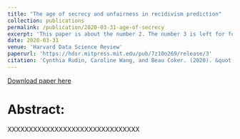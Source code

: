 ```yaml
---
title: "The age of secrecy and unfairness in recidivism prediction"
collection: publications
permalink: /publication/2020-03-31-age-of-secrecy
excerpt: 'This paper is about the number 2. The number 3 is left for future work.'
date: 2020-03-31
venue: 'Harvard Data Science Review'
paperurl: 'https://hdsr.mitpress.mit.edu/pub/7z10o269/release/3'
citation: 'Cynthia Rudin, Caroline Wang, and Beau Coker. (2020). &quot;The age of secrecy and unfairness in recidivism prediction.&quot; <i>HDSR</i>. 2(1).'
---
```


[Download paper here](http://carolinewang01.github.io/files/age_of_secrecy_hdsr_final.pdf)

Abstract:
======
XXXXXXXXXXXXXXXXXXXXXXXXXXXXXXX